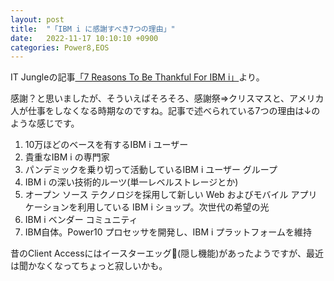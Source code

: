 ```yaml
---
layout: post
title:  "「IBM i に感謝すべき7つの理由」"
date:   2022-11-17 10:10:10 +0900
categories: Power8,EOS
---
```

IT Jungleの記事[「7 Reasons To Be Thankful For IBM i」](https://www.itjungle.com/2022/11/16/7-reasons-to-be-thankful-for-ibm-i/)より。

感謝？と思いましたが、そういえばそろそろ、感謝祭⇒クリスマスと、アメリカ人が仕事をしなくなる時期なのですね。記事で述べられている7つの理由は↓のような感じです。

1. 10万ほどのベースを有するIBM i ユーザー
1. 貴重なIBM i の専門家
1. パンデミックを乗り切って活動しているIBM i ユーザー グループ
1. IBM i の深い技術的ルーツ(単一レベルストレージとか)
1. オープン ソース テクノロジを採用して新しい Web およびモバイル アプリケーションを利用している IBM i ショップ。次世代の希望の光
1. IBM i ベンダー コミュニティ
1. IBM自体。Power10 プロセッサを開発し、IBM i プラットフォームを維持

昔のClient Accessにはイースターエッグ🥚(隠し機能)があったようですが、最近は聞かなくなってちょっと寂しいかも。

